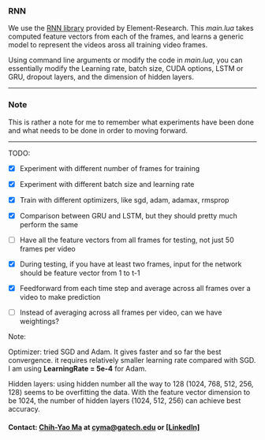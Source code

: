 ### RNN
We use the [RNN library](https://github.com/Element-Research/rnn) provided by Element-Research. This *main.lua* takes computed feature vectors from each of the frames, and learns a generic model to represent the videos aross all training video frames.

Using command line arguments or modify the code in *main.lua*, you can essentially modify the Learning rate, batch size, CUDA options, LSTM or GRU, dropout layers, and the dimension of hidden layers.

---
### Note
This is rather a note for me to remember what experiments have been done and what needs to be done in order to moving forward.

---
TODO:
- [x] Experiment with different number of frames for training
- [x] Experiment with different batch size and learning rate
- [x] Train with different optimizers, like sgd, adam, adamax, rmsprop
- [x] Comparison between GRU and LSTM, but they should pretty much perform the same
- [ ] Have all the feature vectors from all frames for testing, not just 50 frames per video
- [x] During testing, if you have at least two frames, input for the network should be feature vector from 1 to t-1
- [x] Feedforward from each time step and average across all frames over a video to make prediction
- [ ] Instead of averaging across all frames per video, can we have weightings?


Note:

Optimizer: tried SGD and Adam. It gives faster and so far the best convergence. it requires relatively smaller learning rate compared with SGD. I am using **LearningRate = 5e-4** for Adam.

Hidden layers: using hidden number all the way to 128 (1024, 768, 512, 256, 128) seems to be overfitting the data. With the feature vector dimension to be 1024, the number of hidden layers (1024, 512, 256) can achieve best accuracy.

#### Contact: [Chih-Yao Ma](http://shallowdown.wix.com/chih-yao-ma) at <cyma@gatech.edu> or [[LinkedIn]](https://www.linkedin.com/in/chih-yao-ma-9b5b3063)
